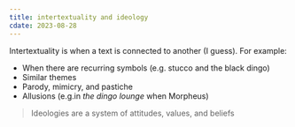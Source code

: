 ```yaml
---
title: intertextuality and ideology
cdate: 2023-08-28
---
```


Intertextuality is when a text is connected to another (I guess). For example:
- When there are recurring symbols (e.g. stucco and the black dingo)
- Similar themes
- Parody, mimicry, and pastiche
- Allusions (e.g.in *the dingo lounge* when Morpheus)

> Ideologies are a system of attitudes, values, and beliefs
